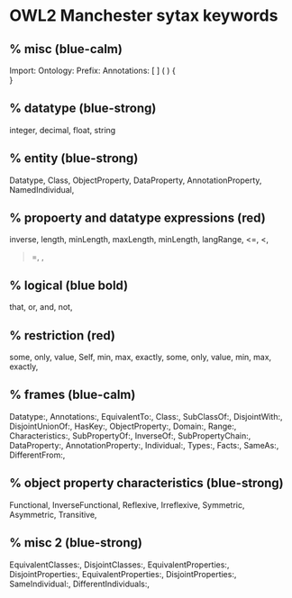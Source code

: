 # OWL2 Manchester sytax keywords

## % misc (blue-calm)

Import:
Ontology:
Prefix:
Annotations:
[ 
]
(
)
{	
}


## % datatype (blue-strong)
integer,
decimal,
float,
string

## % entity (blue-strong)
Datatype,
Class,
ObjectProperty,
DataProperty,
AnnotationProperty,
NamedIndividual,

## % propoerty and datatype expressions (red)
inverse,
length,
minLength,
maxLength,
minLength,
langRange,
<=,
<,
>=,
>,

## % logical (blue bold)
that,
or,
and,
not,

## % restriction (red)
some,
only,
value,
Self,
min,
max,
exactly,
some,
only,
value,
min,
max,
exactly,

## % frames (blue-calm)
Datatype:,
Annotations:,
EquivalentTo:,
Class:,
SubClassOf:,
DisjointWith:,
DisjointUnionOf:,
HasKey:,
ObjectProperty:,
Domain:,
Range:,
Characteristics:,
SubPropertyOf:,
InverseOf:,
SubPropertyChain:,
DataProperty:,
AnnotationProperty:,
Individual:,
Types:,
Facts:,
SameAs:,
DifferentFrom:,


## % object property characteristics (blue-strong)
Functional, 
InverseFunctional,
Reflexive, 
Irreflexive, 
Symmetric, 
Asymmetric, 
Transitive,

## % misc 2 (blue-strong)
EquivalentClasses:,
DisjointClasses:,
EquivalentProperties:,
DisjointProperties:,
EquivalentProperties:,
DisjointProperties:,
SameIndividual:,
DifferentIndividuals:,



